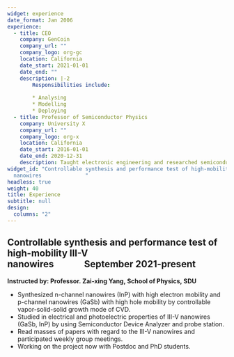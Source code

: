 ```yaml
---
widget: experience
date_format: Jan 2006
experience:
  - title: CEO
    company: GenCoin
    company_url: ""
    company_logo: org-gc
    location: California
    date_start: 2021-01-01
    date_end: ""
    description: |-2
        Responsibilities include:
        
        * Analysing
        * Modelling
        * Deploying
  - title: Professor of Semiconductor Physics
    company: University X
    company_url: ""
    company_logo: org-x
    location: California
    date_start: 2016-01-01
    date_end: 2020-12-31
    description: Taught electronic engineering and researched semiconductor physics.
widget_id: "Controllable synthesis and performance test of high-mobility III-V
  nanowires              "
headless: true
weight: 40
title: Experience
subtitle: null
design:
  columns: "2"
---
```

## Controllable synthesis and performance test of high-mobility III-V nanowires              September 2021-present

**Instructed by: Professor. Zai-xing Yang, School of Physics, SDU**

* Synthesized n-channel nanowires (InP) with high electron mobility and p-channel nanowires (GaSb) with high hole mobility by controllable vapor-solid-solid growth mode of CVD.
* Studied in electrical and photoelectric properties of III-V nanowires (GaSb, InP) by using Semiconductor Device Analyzer and probe station.
* Read masses of papers with regard to the III-V nanowires and participated weekly group meetings.
* Working on the project now with Postdoc and PhD students.